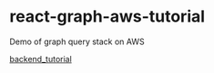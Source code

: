 # react-graph-aws-tutorial
Demo of graph query stack on AWS

[backend_tutorial](docs/backend_tutorial.md)
